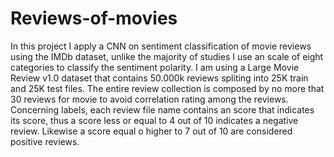 # Reviews-of-movies
In this project I apply a CNN on sentiment classification of movie reviews using the IMDb dataset, 
unlike the majority of studies I use an scale of eight categories to classify the sentiment polarity.
I am using a Large Movie Review v1.0 dataset that contains 50.000k reviews spliting into 25K train and 25K test files.
The entire review collection is composed by no more that 30 reviews for movie to avoid correlation rating among the reviews.
Concerning labels, each review file name contains an score that indicates its score, thus a score less or equal to 4 out of 10 indicates a negative review. 
Likewise a score equal o higher to 7 out of 10 are considered positive reviews.

